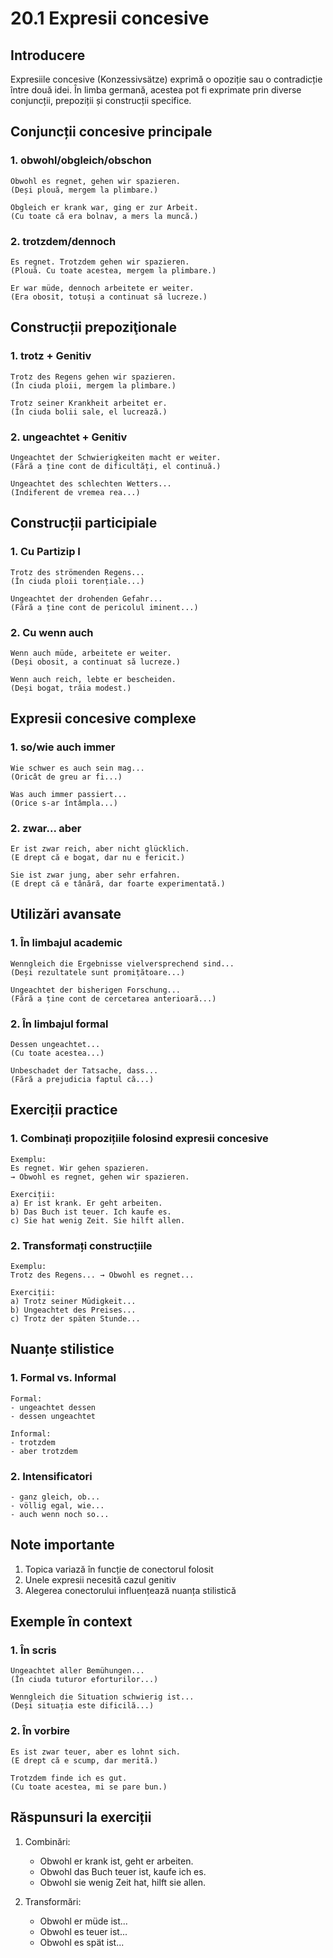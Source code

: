 # 20.1 Expresii concesive

## Introducere
Expresiile concesive (Konzessivsätze) exprimă o opoziție sau o contradicție între două idei. În limba germană, acestea pot fi exprimate prin diverse conjuncții, prepoziții și construcții specifice.

## Conjuncții concesive principale

### 1. obwohl/obgleich/obschon
```
Obwohl es regnet, gehen wir spazieren.
(Deși plouă, mergem la plimbare.)

Obgleich er krank war, ging er zur Arbeit.
(Cu toate că era bolnav, a mers la muncă.)
```

### 2. trotzdem/dennoch
```
Es regnet. Trotzdem gehen wir spazieren.
(Plouă. Cu toate acestea, mergem la plimbare.)

Er war müde, dennoch arbeitete er weiter.
(Era obosit, totuși a continuat să lucreze.)
```

## Construcții prepoziţionale

### 1. trotz + Genitiv
```
Trotz des Regens gehen wir spazieren.
(În ciuda ploii, mergem la plimbare.)

Trotz seiner Krankheit arbeitet er.
(În ciuda bolii sale, el lucrează.)
```

### 2. ungeachtet + Genitiv
```
Ungeachtet der Schwierigkeiten macht er weiter.
(Fără a ține cont de dificultăți, el continuă.)

Ungeachtet des schlechten Wetters...
(Indiferent de vremea rea...)
```

## Construcții participiale

### 1. Cu Partizip I
```
Trotz des strömenden Regens...
(În ciuda ploii torențiale...)

Ungeachtet der drohenden Gefahr...
(Fără a ține cont de pericolul iminent...)
```

### 2. Cu wenn auch
```
Wenn auch müde, arbeitete er weiter.
(Deși obosit, a continuat să lucreze.)

Wenn auch reich, lebte er bescheiden.
(Deși bogat, trăia modest.)
```

## Expresii concesive complexe

### 1. so/wie auch immer
```
Wie schwer es auch sein mag...
(Oricât de greu ar fi...)

Was auch immer passiert...
(Orice s-ar întâmpla...)
```

### 2. zwar... aber
```
Er ist zwar reich, aber nicht glücklich.
(E drept că e bogat, dar nu e fericit.)

Sie ist zwar jung, aber sehr erfahren.
(E drept că e tânără, dar foarte experimentată.)
```

## Utilizări avansate

### 1. În limbajul academic
```
Wenngleich die Ergebnisse vielversprechend sind...
(Deși rezultatele sunt promițătoare...)

Ungeachtet der bisherigen Forschung...
(Fără a ține cont de cercetarea anterioară...)
```

### 2. În limbajul formal
```
Dessen ungeachtet...
(Cu toate acestea...)

Unbeschadet der Tatsache, dass...
(Fără a prejudicia faptul că...)
```

## Exerciții practice

### 1. Combinați propozițiile folosind expresii concesive
```
Exemplu:
Es regnet. Wir gehen spazieren.
→ Obwohl es regnet, gehen wir spazieren.

Exerciții:
a) Er ist krank. Er geht arbeiten.
b) Das Buch ist teuer. Ich kaufe es.
c) Sie hat wenig Zeit. Sie hilft allen.
```

### 2. Transformați construcțiile
```
Exemplu:
Trotz des Regens... → Obwohl es regnet...

Exerciții:
a) Trotz seiner Müdigkeit...
b) Ungeachtet des Preises...
c) Trotz der späten Stunde...
```

## Nuanțe stilistice

### 1. Formal vs. Informal
```
Formal:
- ungeachtet dessen
- dessen ungeachtet

Informal:
- trotzdem
- aber trotzdem
```

### 2. Intensificatori
```
- ganz gleich, ob...
- völlig egal, wie...
- auch wenn noch so...
```

## Note importante
1. Topica variază în funcție de conectorul folosit
2. Unele expresii necesită cazul genitiv
3. Alegerea conectorului influențează nuanța stilistică

## Exemple în context

### 1. În scris
```
Ungeachtet aller Bemühungen...
(În ciuda tuturor eforturilor...)

Wenngleich die Situation schwierig ist...
(Deși situația este dificilă...)
```

### 2. În vorbire
```
Es ist zwar teuer, aber es lohnt sich.
(E drept că e scump, dar merită.)

Trotzdem finde ich es gut.
(Cu toate acestea, mi se pare bun.)
```

## Răspunsuri la exerciții
1. Combinări:
   - Obwohl er krank ist, geht er arbeiten.
   - Obwohl das Buch teuer ist, kaufe ich es.
   - Obwohl sie wenig Zeit hat, hilft sie allen.

2. Transformări:
   - Obwohl er müde ist...
   - Obwohl es teuer ist...
   - Obwohl es spät ist...
